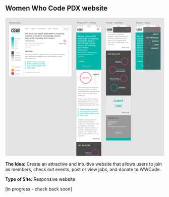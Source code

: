 ## Women Who Code PDX website

![Design screenshot](/WWC_screenshot-051017.png)

**The Idea:** Create an attractive and intuitive website that allows users to join as members, check out events, post or view jobs, and donate to WWCode.

**Type of Site:** Responsive website

[in progress - check back soon]